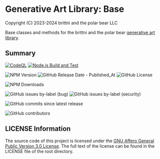 # Generative Art Library: Base

Copyright (C) 2023-2024 brittni and the polar bear LLC

Base classes and methods for the brittni and the polar bear [generative art library](https://github.com/brittni-and-the-polar-bear/generative-art-library).

## Summary

[![CodeQL](https://github.com/brittni-and-the-polar-bear/generative-art-library_base/actions/workflows/codeql.yml/badge.svg)](https://github.com/brittni-and-the-polar-bear/generative-art-library_base/actions/workflows/codeql.yml)
[![Node.js Build and Test](https://github.com/brittni-and-the-polar-bear/generative-art-library_base/actions/workflows/node.js.yml/badge.svg)](https://github.com/brittni-and-the-polar-bear/generative-art-library_base/actions/workflows/node.js.yml)

![NPM Version](https://img.shields.io/npm/v/%40batpb%2Fgenart-base)
![GitHub Release Date - Published_At](https://img.shields.io/github/release-date/brittni-and-the-polar-bear/generative-art-library_base)
![GitHub License](https://img.shields.io/github/license/brittni-and-the-polar-bear/generative-art-library_base)

![NPM Downloads](https://img.shields.io/npm/dw/%40batpb%2Fgenart-base)

![GitHub issues by-label (bug)](https://img.shields.io/github/issues/brittni-and-the-polar-bear/generative-art-library_base/bug?color=red)
![GitHub issues by-label (security)](https://img.shields.io/github/issues/brittni-and-the-polar-bear/generative-art-library_base/security?color=red)

![GitHub commits since latest release](https://img.shields.io/github/commits-since/brittni-and-the-polar-bear/generative-art-library_base/latest)

![GitHub contributors](https://img.shields.io/github/contributors-anon/brittni-and-the-polar-bear/generative-art-library_base)

## LICENSE Information

The source code of this project is licensed under the [GNU Affero General Public Version 3.0 License](https://www.gnu.org/licenses/agpl-3.0.en.html). The full text of the license can be found in the LICENSE file of the root directory.
